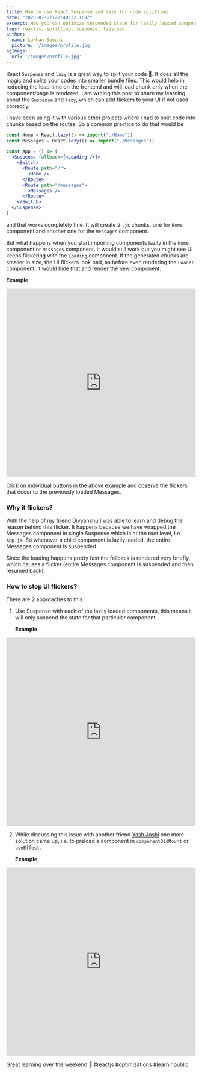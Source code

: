 ```yaml
---
title: How to use React Suspense and lazy for code splitting
date: "2020-07-07T22:40:32.169Z"
excerpt: How you can optimize suspended state for lazily loaded component.
tags: reactjs, splitting, suspense, lazyload
author:
  name: Lakhan Samani
  picture: '/images/profile.jpg'
ogImage:
  url: '/images/profile.jpg'
---
```


React `Suspense` and `lazy` is a great way to split your code 🚀. It does all the magic and splits your codes into smaller bundle files. This would help in reducing the load time on the frontend and will load chunk only when the component/page is rendered. I am writing this post to share my learning about the `Suspense` and `lazy`, which can add flickers to your UI if not used correctly.

I have been using it with various other projects where I had to split code into chunks based on the routes. So a common practice to do that would be

```jsx
const Home = React.lazy(() => import("./Home"))
const Messages = React.lazy(() => import("./Messages"))

const App = () => (
  <Suspense fallback={<Loading />}>
    <Switch>
      <Route path="/">
        <Home />
      </Route>
      <Route path="/messages">
        <Messages />
      </Route>
    </Switch>
  </Suspense>
)
```

and that works completely fine. It will create 2 `.js` chunks, one for `Home` component and another one for the `Messages` component.

But what happens when you start importing components lazily in the `Home` component or `Messages` component. It would still work but you might see UI keeps flickering with the `Loading` component. If the generated chunks are smaller in size, the UI flickers look bad, as before even rendering the `Loader` component, it would hide that and render the new component.

**Example**

<iframe src="https://codesandbox.io/embed/reverent-fog-fx837?fontsize=14&hidenavigation=1&theme=dark"
     style="width:100%; height:500px; border:0; border-radius: 4px; overflow:hidden;"
     title="reverent-fog-fx837"
     allow="accelerometer; ambient-light-sensor; camera; encrypted-media; geolocation; gyroscope; hid; microphone; midi; payment; usb; vr; xr-spatial-tracking"
     sandbox="allow-forms allow-modals allow-popups allow-presentation allow-same-origin allow-scripts"
   ></iframe>

Click on individual buttons in the above example and observe the flickers that occur to the previously loaded Messages.

### Why it flickers?

With the help of my friend [Divyanshu](https://twitter.com/divyanshu013) I was able to learn and debug the reason behind this flicker. It happens because we have wrapped the Messages component in single Suspense which is at the root level, i.e. `App.js`. So whenever a child component is lazily loaded, the entire Messages component is suspended.

Since the loading happens pretty fast the fallback is rendered very briefly which causes a flicker (entire Messages component is suspended and then resumed back).

### How to stop UI flickers?

There are 2 approaches to this.

1. Use Suspense with each of the lazily loaded components, this means it will only suspend the state for that particular component

   **Example**

<iframe src="https://codesandbox.io/embed/practical-jones-j56dy?fontsize=14&hidenavigation=1&theme=dark"
     style="width:100%; height:500px; border:0; border-radius: 4px; overflow:hidden;"
     title="practical-jones-j56dy"
     allow="accelerometer; ambient-light-sensor; camera; encrypted-media; geolocation; gyroscope; hid; microphone; midi; payment; usb; vr; xr-spatial-tracking"
     sandbox="allow-forms allow-modals allow-popups allow-presentation allow-same-origin allow-scripts"
   ></iframe>

2. While discussing this issue with another friend [Yash Joshi](https://twitter.com/jyash97) one more solution came up, i.e. to preload a component in `componentDidMount` or `useEffect`.

   **Example**

<iframe src="https://codesandbox.io/embed/peaceful-payne-gtlef?fontsize=14&hidenavigation=1&theme=dark"
     style="width:100%; height:500px; border:0; border-radius: 4px; overflow:hidden;"
     title="peaceful-payne-gtlef"
     allow="accelerometer; ambient-light-sensor; camera; encrypted-media; geolocation; gyroscope; hid; microphone; midi; payment; usb; vr; xr-spatial-tracking"
     sandbox="allow-forms allow-modals allow-popups allow-presentation allow-same-origin allow-scripts"
   ></iframe>

Great learning over the weekend 🎉 #reactjs #optimizations #learninpublic
